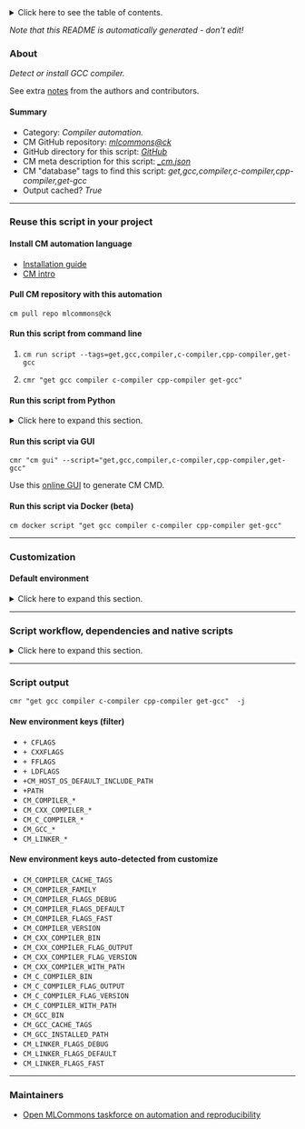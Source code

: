 <details>
<summary>Click here to see the table of contents.</summary>

* [About](#about)
* [Summary](#summary)
* [Reuse this script in your project](#reuse-this-script-in-your-project)
  * [ Install CM automation language](#install-cm-automation-language)
  * [ Check CM script flags](#check-cm-script-flags)
  * [ Run this script from command line](#run-this-script-from-command-line)
  * [ Run this script from Python](#run-this-script-from-python)
  * [ Run this script via GUI](#run-this-script-via-gui)
  * [ Run this script via Docker (beta)](#run-this-script-via-docker-(beta))
* [Customization](#customization)
  * [ Default environment](#default-environment)
* [Script workflow, dependencies and native scripts](#script-workflow-dependencies-and-native-scripts)
* [Script output](#script-output)
* [New environment keys (filter)](#new-environment-keys-(filter))
* [New environment keys auto-detected from customize](#new-environment-keys-auto-detected-from-customize)
* [Maintainers](#maintainers)

</details>

*Note that this README is automatically generated - don't edit!*

### About

*Detect or install GCC compiler.*


See extra [notes](README-extra.md) from the authors and contributors.

#### Summary

* Category: *Compiler automation.*
* CM GitHub repository: *[mlcommons@ck](https://github.com/mlcommons/ck/tree/master/cm-mlops)*
* GitHub directory for this script: *[GitHub](https://github.com/mlcommons/ck/tree/master/cm-mlops/script/get-gcc)*
* CM meta description for this script: *[_cm.json](_cm.json)*
* CM "database" tags to find this script: *get,gcc,compiler,c-compiler,cpp-compiler,get-gcc*
* Output cached? *True*
___
### Reuse this script in your project

#### Install CM automation language

* [Installation guide](https://github.com/mlcommons/ck/blob/master/docs/installation.md)
* [CM intro](https://doi.org/10.5281/zenodo.8105339)

#### Pull CM repository with this automation

```cm pull repo mlcommons@ck```


#### Run this script from command line

1. `cm run script --tags=get,gcc,compiler,c-compiler,cpp-compiler,get-gcc `

2. `cmr "get gcc compiler c-compiler cpp-compiler get-gcc" `

#### Run this script from Python

<details>
<summary>Click here to expand this section.</summary>

```python

import cmind

r = cmind.access({'action':'run'
                  'automation':'script',
                  'tags':'get,gcc,compiler,c-compiler,cpp-compiler,get-gcc'
                  'out':'con',
                  ...
                  (other input keys for this script)
                  ...
                 })

if r['return']>0:
    print (r['error'])

```

</details>


#### Run this script via GUI

```cmr "cm gui" --script="get,gcc,compiler,c-compiler,cpp-compiler,get-gcc"```

Use this [online GUI](https://cKnowledge.org/cm-gui/?tags=get,gcc,compiler,c-compiler,cpp-compiler,get-gcc) to generate CM CMD.

#### Run this script via Docker (beta)

`cm docker script "get gcc compiler c-compiler cpp-compiler get-gcc" `

___
### Customization

#### Default environment

<details>
<summary>Click here to expand this section.</summary>

These keys can be updated via `--env.KEY=VALUE` or `env` dictionary in `@input.json` or using script flags.


</details>

___
### Script workflow, dependencies and native scripts

<details>
<summary>Click here to expand this section.</summary>

  1. ***Read "deps" on other CM scripts from [meta](https://github.com/mlcommons/ck/tree/master/cm-mlops/script/get-gcc/_cm.json)***
     * detect,os
       - CM script: [detect-os](https://github.com/mlcommons/ck/tree/master/cm-mlops/script/detect-os)
  1. ***Run "preprocess" function from [customize.py](https://github.com/mlcommons/ck/tree/master/cm-mlops/script/get-gcc/customize.py)***
  1. Read "prehook_deps" on other CM scripts from [meta](https://github.com/mlcommons/ck/tree/master/cm-mlops/script/get-gcc/_cm.json)
  1. ***Run native script if exists***
     * [run.bat](https://github.com/mlcommons/ck/tree/master/cm-mlops/script/get-gcc/run.bat)
     * [run.sh](https://github.com/mlcommons/ck/tree/master/cm-mlops/script/get-gcc/run.sh)
  1. Read "posthook_deps" on other CM scripts from [meta](https://github.com/mlcommons/ck/tree/master/cm-mlops/script/get-gcc/_cm.json)
  1. ***Run "postrocess" function from [customize.py](https://github.com/mlcommons/ck/tree/master/cm-mlops/script/get-gcc/customize.py)***
  1. ***Read "post_deps" on other CM scripts from [meta](https://github.com/mlcommons/ck/tree/master/cm-mlops/script/get-gcc/_cm.json)***
     * get,compiler-flags
       - CM script: [get-compiler-flags](https://github.com/mlcommons/ck/tree/master/cm-mlops/script/get-compiler-flags)
</details>

___
### Script output
`cmr "get gcc compiler c-compiler cpp-compiler get-gcc"  -j`
#### New environment keys (filter)

* `+ CFLAGS`
* `+ CXXFLAGS`
* `+ FFLAGS`
* `+ LDFLAGS`
* `+CM_HOST_OS_DEFAULT_INCLUDE_PATH`
* `+PATH`
* `CM_COMPILER_*`
* `CM_CXX_COMPILER_*`
* `CM_C_COMPILER_*`
* `CM_GCC_*`
* `CM_LINKER_*`
#### New environment keys auto-detected from customize

* `CM_COMPILER_CACHE_TAGS`
* `CM_COMPILER_FAMILY`
* `CM_COMPILER_FLAGS_DEBUG`
* `CM_COMPILER_FLAGS_DEFAULT`
* `CM_COMPILER_FLAGS_FAST`
* `CM_COMPILER_VERSION`
* `CM_CXX_COMPILER_BIN`
* `CM_CXX_COMPILER_FLAG_OUTPUT`
* `CM_CXX_COMPILER_FLAG_VERSION`
* `CM_CXX_COMPILER_WITH_PATH`
* `CM_C_COMPILER_BIN`
* `CM_C_COMPILER_FLAG_OUTPUT`
* `CM_C_COMPILER_FLAG_VERSION`
* `CM_C_COMPILER_WITH_PATH`
* `CM_GCC_BIN`
* `CM_GCC_CACHE_TAGS`
* `CM_GCC_INSTALLED_PATH`
* `CM_LINKER_FLAGS_DEBUG`
* `CM_LINKER_FLAGS_DEFAULT`
* `CM_LINKER_FLAGS_FAST`
___
### Maintainers

* [Open MLCommons taskforce on automation and reproducibility](https://github.com/mlcommons/ck/blob/master/docs/taskforce.md)